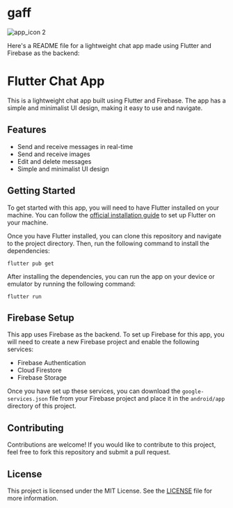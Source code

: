 # gaff

![app_icon 2](https://github.com/Nishan123/Gaff/assets/79587376/542a2e5d-de8e-44e1-a91f-213a96b66221)

Here's a README file for a lightweight chat app made using Flutter and Firebase as the backend:

# Flutter Chat App

This is a lightweight chat app built using Flutter and Firebase. The app has a simple and minimalist UI design, making it easy to use and navigate.

## Features

- Send and receive messages in real-time
- Send and receive images
- Edit and delete messages
- Simple and minimalist UI design

## Getting Started

To get started with this app, you will need to have Flutter installed on your machine. You can follow the [official installation guide](https://flutter.dev/docs/get-started/install) to set up Flutter on your machine.

Once you have Flutter installed, you can clone this repository and navigate to the project directory. Then, run the following command to install the dependencies:

```
flutter pub get
```

After installing the dependencies, you can run the app on your device or emulator by running the following command:

```
flutter run
```

## Firebase Setup

This app uses Firebase as the backend. To set up Firebase for this app, you will need to create a new Firebase project and enable the following services:

- Firebase Authentication
- Cloud Firestore
- Firebase Storage

Once you have set up these services, you can download the `google-services.json` file from your Firebase project and place it in the `android/app` directory of this project.

## Contributing

Contributions are welcome! If you would like to contribute to this project, feel free to fork this repository and submit a pull request.

## License

This project is licensed under the MIT License. See the [LICENSE](LICENSE) file for more information.
